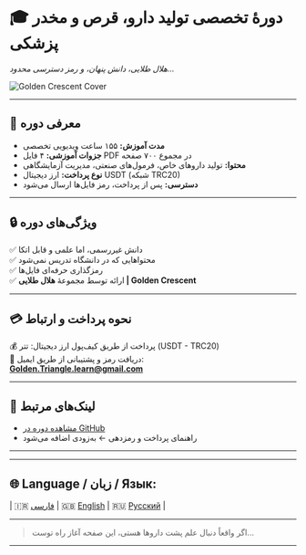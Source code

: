 # 🎓 دورهٔ تخصصی تولید دارو، قرص و مخدر پزشکی  
*هلال طلایی، دانش پنهان، و رمز دسترسی محدود...*

![Golden Crescent Cover](./cover.jpg)

---

## 🧪 معرفی دوره  
- **مدت آموزش:** ۱۵۵ ساعت ویدیویی تخصصی  
- **جزوات آموزشی:** ۴ فایل PDF در مجموع ۷۰۰ صفحه  
- **محتوا:** تولید داروهای خاص، فرمول‌های صنعتی، مدیریت آزمایشگاهی  
- **نوع پرداخت:** ارز دیجیتال USDT (شبکه TRC20)  
- **دسترسی:** پس از پرداخت، رمز فایل‌ها ارسال می‌شود

---

## 🔒 ویژگی‌های دوره  
✅ دانش غیررسمی، اما علمی و قابل اتکا  
✅ محتواهایی که در دانشگاه تدریس نمی‌شود  
✅ رمزگذاری حرفه‌ای فایل‌ها  
✅ ارائه توسط مجموعهٔ **هلال طلایی | Golden Crescent**

---

## 💳 نحوه پرداخت و ارتباط  
💰 پرداخت از طریق کیف‌پول ارز دیجیتال: تتر (USDT - TRC20)  
📧 دریافت رمز و پشتیبانی از طریق ایمیل:  
**Golden.Triangle.learn@gmail.com**

---

## 🔗 لینک‌های مرتبط  
- [مشاهده دوره در GitHub](https://github.com/drugsilk/drug-production-course-hopple)  
- راهنمای پرداخت و رمزدهی ← به‌زودی اضافه می‌شود

---

---

## 🌐 Language / زبان / Язык:

| 🇮🇷 [فارسی](./index.md) | 🇬🇧 [English](./index-en.md) | 🇷🇺 [Русский](./index-ru.md) |

---

> اگر واقعاً دنبال علم پشت داروها هستی، این صفحه آغاز راه توست...




---
